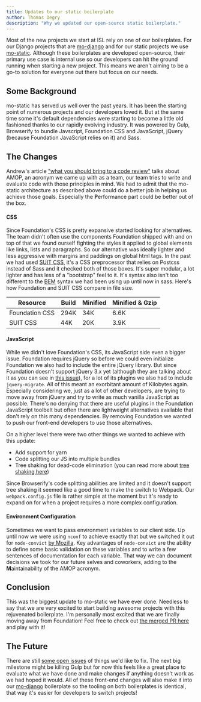 ```yaml
---
title: Updates to our static boilerplate
author: Thomas Degry
description: "Why we updated our open-source static boilerplate."
---
```


Most of the new projects we start at ISL rely on one of our boilerplates. For our Django projects that are [mo-django](https://github.com/istrategylabs/mo-django) and for our static projects we use [mo-static](https://github.com/istrategylabs/mo-static). Although these boilerplates are developed open-source, their primary use case is internal use so our developers can hit the ground running when starting a new project. This means we aren't aiming to be a go-to solution for everyone out there but focus on our needs.

## Some Background
mo-static has served us well over the past years. It has been the starting point of numerous projects and our developers loved it. But at the same time some it's default dependencies were starting to become a little old fashioned thanks to our rapidly evolving industry. It was powered by Gulp, Browserify to bundle Javscript, Foundation CSS and JavaScript, jQuery (because Foundation JavaScript relies on it) and Sass.

## The Changes
Andrew's article ["what you should bring to a code review"](/what-you-should-bring-to-a-code-review/) talks about AMOP, an acronym we came up with as a team, our team tries to write and evaluate code with those principles in mind. We had to admit that the mo-static architecture as described above could do a better job in helping us achieve those goals. Especially the **P**erformance part could be better out of the box.


#### CSS
Since Foundation's CSS is pretty expansive started looking for alternatives. The team didn't often use the components Foundation shipped with and on top of that we found ourself fighting the styles it applied to global elements like links, lists and paragraphs. So our alternative was ideally lighter and less aggressive with margins and paddings on global html tags. In the past we had used [SUIT CSS](https://suitcss.github.io/), it's a CSS preprocessor that relies on Postcss instead of Sass and it checked both of those boxes. It's super modular, a lot lighter and has less of a "bootstrap" feel to it. It's syntax also isn't too different to the [BEM](http://getbem.com/introduction/) syntax we had been using up until now in sass. Here's how Foundation and SUIT CSS compare in file size.

| Resource       | Build | Minified | Minified & Gzip |
|----------------|-------|----------|-----------------|
| Foundation CSS |  294K |    34K   |       6.6K      |
| SUIT CSS       |  44K  |    20K   |       3.9K      |


#### JavaScript
While we didn't love Foundation's CSS, its JavaScript side even a bigger issue. Foundation requires jQuery so before we could even initialize Foundation we also had to include the entire jQuery library. But since Foundation doesn't support jQuery 3.x yet (although they are talking about it as you can see in [this issue](https://github.com/zurb/foundation-sites/issues/8834)), for a lot of its plugins we also had to include `jquery-migrate`. All of this meant an exorbitant amount of Kilobytes again. Especially considering we, just as a lot of other developers, are trying to move away from jQuery and try to write as much vanilla JavaScript as possible. There's no denying that there are useful plugins in the Foundation JavaScript toolbelt but often there are lightweight alternatives available that don't rely on this many dependencies. By removing Foundation we wanted to push our front-end developers to use those alternatives.

On a higher level there were two other things we wanted to achieve with this update:
- Add support for yarn
- Code splitting our JS into multiple bundles
- Tree shaking for dead-code elimination (you can read more about [tree shaking here](https://webpack.js.org/guides/tree-shaking/))

Since Browserify's code splitting abilities are limited and it doesn't support tree shaking it seemed like a good time to make the switch to Webpack. Our `webpack.config.js` file is rather simple at the moment but it's ready to expand on for when a project requires a more complex configuration.

#### Environment Configuration
Sometimes we want to pass environment variables to our client side. Up until now we were using `nconf` to achieve exactly that but we switched it out for `node-convict` [by Mozilla](https://github.com/mozilla/node-convict). Key advantages of `node-convict` are the ability to define some basic validation on these variables and to write a few sentences of documentation for each variable. That way we can document decisions we took for our future selves and coworkers, adding to the **M**aintainability of the AMOP acronym.


## Conclusion
This was the biggest update to mo-static we have ever done. Needless to say that we are very excited to start building awesome projects with this rejuvenated boilerplate. I'm personally most excited that we are finally moving away from Foundation! Feel free to check out [the merged PR here](https://github.com/istrategylabs/mo-static/pull/77) and play with it!

## The Future
There are still [some open issues](https://github.com/istrategylabs/mo-static/issues) of things we'd like to fix. The next big milestone might be killing Gulp but for now this feels like a great place to evaluate what we have done and make changes if anything doesn't work as we had hoped it would. All of these front-end changes will also make it into our [mo-django](https://github.com/istrategylabs/mo-django) boilerplate so the tooling on both boilerplates is identical, that way it's easier for developers to switch projects!
